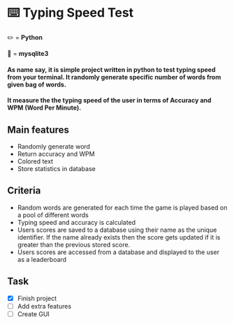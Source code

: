 # :keyboard: **Typing Speed Test**

:pencil2:  = **Python**

:file_folder: = **mysqlite3**

#### As name say, it is simple project written in python to test typing speed from your terminal. It randomly generate specific number of words from given bag of words.
#### It measure the the typing speed of the user in terms of Accuracy and WPM (Word Per Minute).

## Main features

* Randomly generate word
* Return accuracy and WPM
* Colored text
* Store statistics in database

## Criteria

* Random words are generated for each time the game is played based on a pool of different words 
* Typing speed and accuracy is calculated
* Users scores are saved to a database using their name as the unique identifier. If the name already exists then the score gets updated if it is greater than the previous stored score. 
* Users scores are accessed from a database and displayed to the user as a leaderboard

## Task
- [x] Finish project
- [ ] Add extra features
- [ ] Create GUI
